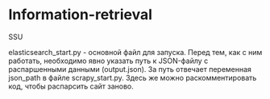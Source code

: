 # Information-retrieval
SSU

elasticsearch_start.py - основной файл для запуска. Перед тем, как с ним работать, необходимо явно указать путь к JSON-файлу с распаршенными данными (output.json).
За путь отвечает переменная json_path в файле scrapy_start.py. Здесь же можно раскомментировать код, чтобы распарсить сайт заново.
